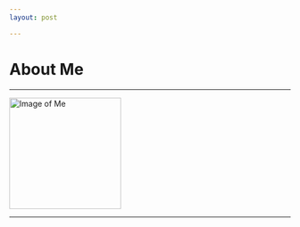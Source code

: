 ```yaml
---
layout: post

---
```




# About Me
---------

<img src="https://warahul.github.io/static/images/fig4.jpg" alt="Image of Me" style="width: 200px;"/>



------
